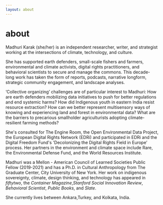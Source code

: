 ```yaml
---
layout: about 
---
```


# about 
Madhuri Karak (she/her) is an independent researcher, writer, and strategist working at the intersections of climate, technology, and culture.

She has supported earth defenders, small-scale fishers and farmers, environmental and climate activists, digital rights practitioners, and behavioral scientists to secure and manage the commons. This decade-long work has taken the form of reports, podcasts, narrative longform, strategic community engagement, and landscape analyses.

‘Collective organizing’ challenges are of particular interest to Madhuri: How are earth defenders mobilizing data initiatives to push for better regulations and end systemic harms? How did Indigenous youth in eastern India resist resource extraction? How can we better represent multisensory ways of knowing and experiencing land and forest in environmental data? What are the barriers to precarious smallholder agriculturists adopting climate-resilient farming methods? 

She's consulted for The Engine Room, the Open Environmental Data Project, the European Digital Rights Network (EDRi) and participated in EDRi and the Digital Freedom Fund's 'Decolonizing the Digital Rights Field in Europe’ process. Her partners in the environment and climate space include Rare, the Environmental Defense Fund, and the World Resources Institute. 

Madhuri was a Mellon - American Council of Learned Societies Public Fellow (2019-2021) and has a Ph.D. in Cultural Anthropology from The Graduate Center, City University of New York. Her work on indigenous sovereignty, climate, design thinking, and technology has appeared in _fiftytwo_, the _Container Magazine_,_Stanford Social Innovation Review_, _Behavioral Scientist_, _Public Books_, and _Slate_.

She currently lives between Ankara,Turkey, and Kolkata, India. 
